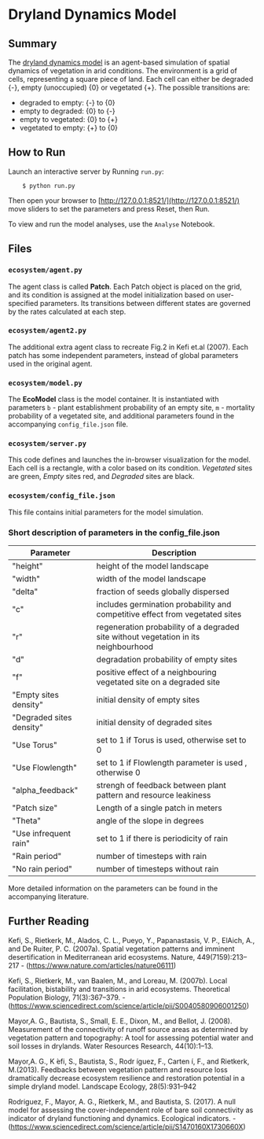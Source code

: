 # Dryland Dynamics Model

## Summary

The [dryland dynamics model](https://www.sciencedirect.com/science/article/pii/S0040580906001250) is an agent-based simulation of spatial dynamics of vegetation in arid conditions. The environment is a grid of cells, representing a square piece of land. Each cell can either be degraded {-}, empty (unoccupied) {0} or vegetated {+}. The possible transitions are:

 - degraded to empty: {-} to {0}
 - empty to degraded: {0} to {-}
 - empty to vegetated: {0} to {+}
 - vegetated to empty: {+} to {0}

## How to Run

Launch an interactive server by Running ``run.py``:

```
    $ python run.py
```

Then open your browser to [http://127.0.0.1:8521/](http://127.0.0.1:8521/) move sliders to set the parameters and press Reset, then Run. 

To view and run the model analyses, use the ``Analyse`` Notebook.

## Files

### ``ecosystem/agent.py``

The agent class is called **Patch**. Each Patch object is placed on the grid, and its condition is assigned at the model initialization based on user-specified parameters. Its transitions between different states are governed by the rates calculated at each step. 

### ``ecosystem/agent2.py``

The additional extra agent class to recreate Fig.2 in Kefi et.al (2007). Each patch has some independent parameters, instead of global parameters used in the original agent.

### ``ecosystem/model.py``

The **EcoModel** class is the model container. It is instantiated with parameters ``b`` - plant establishment probability of an empty site, ``m`` - mortality probability of a vegetated site, and additional parameters found in the accompanying ``config_file.json`` file. 


### ``ecosystem/server.py``

This code defines and launches the in-browser visualization for the model. Each cell is a rectangle, with a color based on its condition. *Vegetated* sites are green, *Empty* sites red, and *Degraded* sites are black.

### ``ecosystem/config_file.json``

This file contains initial parameters for the model simulation. 

### Short description of parameters in the config_file.json

Parameter | Description 
----------|-------------
"height" | height of the model landscape 
"width"  | width of the model landscape   
"delta"  | fraction of seeds globally dispersed 
"c"  | includes germination probability and competitive effect from vegetated sites 
"r"  | regeneration probability of a degraded site without vegetation in its neighbourhood 
"d"  | degradation probability of empty sites 
"f"  | positive effect of a neighbouring vegetated site on a degraded site 
"Empty sites density"  | initial density of empty sites 
"Degraded sites density"  | initial density of degraded sites 
"Use Torus" | set to 1 if Torus is used, otherwise set to 0 
"Use Flowlength" | set to 1 if Flowlength parameter is used , otherwise 0 
"alpha_feedback" | strengh of feedback between plant pattern and resource leakiness
"Patch size" | Length of a single patch in meters 
"Theta" | angle of the slope in degrees 
"Use infrequent rain" | set to 1 if there is periodicity of rain 
"Rain period" | number of timesteps with rain 
"No rain period" | number of timesteps without rain 

More detailed information on the parameters can be found in the accompanying literature. 


## Further Reading

Kefi, S., Rietkerk, M., Alados, C. L., Pueyo, Y., Papanastasis, V. P., ElAich, A., and De Ruiter, P. C. (2007a).  Spatial vegetation patterns and imminent desertification in Mediterranean arid ecosystems. Nature, 449(7159):213–217 - (https://www.nature.com/articles/nature06111)

Kefi, S., Rietkerk, M., van Baalen, M., and Loreau, M. (2007b).  Local facilitation, bistability and transitions in arid ecosystems.
Theoretical Population Biology, 71(3):367–379. - (https://www.sciencedirect.com/science/article/pii/S0040580906001250)

Mayor,A.  G.,  Bautista,  S.,  Small,  E.  E.,  Dixon,  M.,  and  Bellot,  J.  (2008). Measurement  of  the  connectivity  of  runoff  source  areas  as  determined  by vegetation pattern and topography:  A tool for assessing potential water and soil losses in drylands.
Water Resources Research, 44(10):1–13.

Mayor,A. G., K ́efi, S., Bautista, S., Rodr ́ıguez, F., Carten ́ı, F., and Rietkerk, M.(2013). Feedbacks between vegetation pattern and resource loss dramatically decrease  ecosystem  resilience  and  restoration  potential  in  a  simple  dryland model. 
Landscape Ecology, 28(5):931–942

Rodriguez,  F.,  Mayor,  A.  G.,  Rietkerk,  M.,  and  Bautista,  S.  (2017).   A  null model  for  assessing  the  cover-independent  role  of  bare  soil  connectivity  as indicator of dryland functioning and dynamics. Ecological indicators. - (https://www.sciencedirect.com/science/article/pii/S1470160X1730660X)


